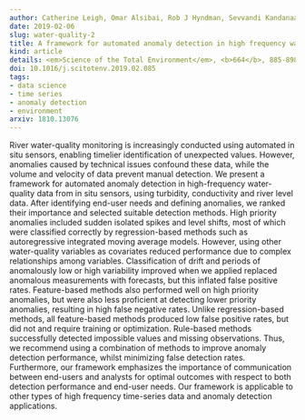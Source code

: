 ```yaml
---
author: Catherine Leigh, Omar Alsibai, Rob J Hyndman, Sevvandi Kandanaarachchi, Olivia C King, James M McGree, Catherine Neelamraju, Jennifer Strauss, Priyanga Dilini Talagala, Ryan S Turner, Kerrie Mengersen, Erin E Peterson
date: 2019-02-06
slug: water-quality-2
title: A framework for automated anomaly detection in high frequency water-quality data from in situ sensors
kind: article
details: <em>Science of the Total Environment</em>, <b>664</b>, 885-898
doi: 10.1016/j.scitotenv.2019.02.085
tags:
- data science
- time series
- anomaly detection
- environment
arxiv: 1810.13076
---
```


River water-quality monitoring is increasingly conducted using automated in situ sensors, enabling timelier identification of unexpected values. However, anomalies caused by technical issues confound these data, while the volume and velocity of data prevent manual detection. We present a framework for automated anomaly detection in high-frequency water-quality data from in situ sensors, using turbidity, conductivity and river level data. After identifying end-user needs and defining anomalies, we ranked their importance and selected suitable detection methods. High priority anomalies included sudden isolated spikes and level shifts, most of which were classified correctly by regression-based methods such as autoregressive integrated moving average models. However, using other water-quality variables as covariates reduced performance due to complex relationships among variables. Classification of drift and periods of anomalously low or high variability improved when we applied replaced anomalous measurements with forecasts, but this inflated false positive rates. Feature-based methods also performed well on high priority anomalies, but were also less proficient at detecting lower priority anomalies, resulting in high false negative rates. Unlike regression-based methods, all feature-based methods produced low false positive rates, but did not and require training or optimization. Rule-based methods successfully detected impossible values and missing observations. Thus, we recommend using a combination of methods to improve anomaly detection performance, whilst minimizing false detection rates. Furthermore, our framework emphasizes the importance of communication between end-users and analysts for optimal outcomes with respect to both detection performance and end-user needs. Our framework is applicable to other types of high frequency time-series data and anomaly detection applications.
